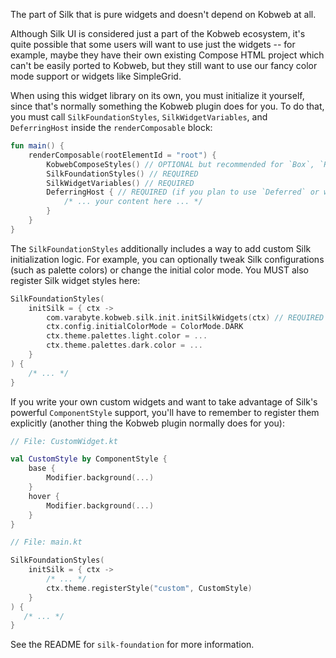 The part of Silk that is pure widgets and doesn't depend on Kobweb at all.

Although Silk UI is considered just a part of the Kobweb ecosystem, it's quite possible that some users will want to use
just the widgets -- for example, maybe they have their own existing Compose HTML project which can't be easily
ported to Kobweb, but they still want to use our fancy color mode support or widgets like SimpleGrid.

When using this widget library on its own, you must initialize it yourself, since that's normally something the Kobweb
plugin does for you. To do that, you must call `SilkFoundationStyles`, `SilkWidgetVariables`, and
`DeferringHost` inside the `renderComposable` block:

```kotlin
fun main() {
    renderComposable(rootElementId = "root") {
        KobwebComposeStyles() // OPTIONAL but recommended for `Box`, `Row`, `Column`, etc. support
        SilkFoundationStyles() // REQUIRED
        SilkWidgetVariables() // REQUIRED
        DeferringHost { // REQUIRED (if you plan to use `Deferred` or widgets that use it like tooltips)
            /* ... your content here ... */ 
        }
    }
}
```

The `SilkFoundationStyles` additionally includes a way to add custom Silk initialization logic. For example, you can
optionally tweak Silk configurations (such as palette colors) or change the initial color mode. You MUST also register
Silk widget styles here:

```kotlin
SilkFoundationStyles(
    initSilk = { ctx ->
        com.varabyte.kobweb.silk.init.initSilkWidgets(ctx) // REQUIRED
        ctx.config.initialColorMode = ColorMode.DARK
        ctx.theme.palettes.light.color = ...
        ctx.theme.palettes.dark.color = ...
    }
) {
    /* ... */
}
```

If you write your own custom widgets and want to take advantage of Silk's powerful `ComponentStyle` support, you'll
have to remember to register them explicitly (another thing the Kobweb plugin normally does for you):

```kotlin
// File: CustomWidget.kt

val CustomStyle by ComponentStyle {
    base {
        Modifier.background(...)
    }
    hover {
        Modifier.background(...)
    }
}

// File: main.kt

SilkFoundationStyles(
    initSilk = { ctx ->
        /* ... */
        ctx.theme.registerStyle("custom", CustomStyle)
    }
) {
   /* ... */
}
```

See the README for `silk-foundation` for more information.
